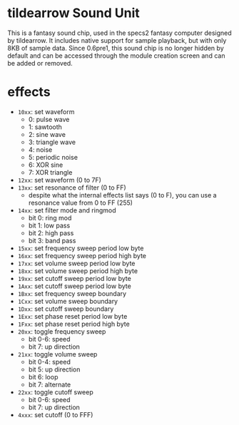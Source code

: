 # tildearrow Sound Unit
This is a fantasy sound chip, used in the specs2 fantasy computer designed by tildearrow. It includes native support for sample playback, but with only 8KB of sample data. Since 0.6pre1, this sound chip is no longer hidden by default and can be accessed through the module creation screen and can be added or removed.

# effects

- `10xx`: set waveform
  - 0: pulse wave
  - 1: sawtooth
  - 2: sine wave
  - 3: triangle wave
  - 4: noise
  - 5: periodic noise
  - 6: XOR sine
  - 7: XOR triangle
- `12xx`: set waveform (0 to 7F)
- `13xx`: set resonance of filter (0 to FF)
  - despite what the internal effects list says (0 to F), you can use a resonance value from 0 to FF (255)
- `14xx`: set filter mode and ringmod
  - bit 0: ring mod
  - bit 1: low pass
  - bit 2: high pass
  - bit 3: band pass
- `15xx`: set frequency sweep period low byte
- `16xx`: set frequency sweep period high byte
- `17xx`: set volume sweep period low byte
- `18xx`: set volume sweep period high byte
- `19xx`: set cutoff sweep period low byte
- `1Axx`: set cutoff sweep period low byte
- `1Bxx`: set frequency sweep boundary
- `1Cxx`: set volume sweep boundary
- `1Dxx`: set cutoff sweep boundary
- `1Exx`: set phase reset period low byte
- `1Fxx`: set phase reset period high byte
- `20xx`: toggle frequency sweep
  - bit 0-6: speed
  - bit 7: up direction
- `21xx`: toggle volume sweep
  - bit 0-4: speed
  - bit 5: up direction
  - bit 6: loop
  - bit 7: alternate
- `22xx`: toggle cutoff sweep
  - bit 0-6: speed
  - bit 7: up direction
- `4xxx`: set cutoff (0 to FFF)
